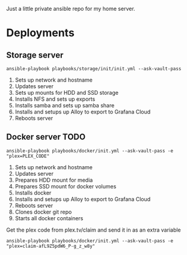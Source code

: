 Just a little private ansible repo for my home server.

# Deployments
## Storage server
    ansible-playbook playbooks/storage/init/init.yml --ask-vault-pass

1. Sets up network and hostname
2. Updates server
3. Sets up mounts for HDD and SSD storage
4. Installs NFS and sets up exports
5. Installs samba and sets up samba share
6. Installs and setups up Alloy to export to Grafana Cloud
6. Reboots server

## Docker server TODO
    ansible-playbook playbooks/docker/init.yml --ask-vault-pass -e "plex=PLEX_CODE"

1. Sets up network and hostname
2. Updates server
3. Prepares HDD mount for media
4. Prepares SSD mount for docker volumes
5. Installs docker
6. Installs and setups up Alloy to export to Grafana Cloud
6. Reboots server
7. Clones docker git repo
8. Starts all docker containers

Get the plex code from plex.tv/claim and send it in as an extra variable 



    ansible-playbook playbooks/docker/init.yml --ask-vault-pass -e "plex=claim-afL9Z5pdW6_P-g_z_w8y"
